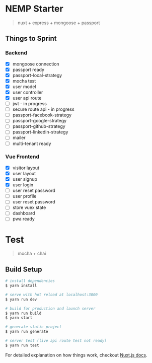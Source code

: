 # NEMP Starter

> nuxt + express + mongoose + passport

## Things to Sprint
### Backend
- [x] mongoose connection
- [x] passport ready
- [x] passport-local-strategy
- [x] mocha test
- [x] user model
- [x] user controller
- [x] user api route
- [ ] jwt - in progress
- [ ] secure route api - in progress
- [ ] passport-facebook-strategy
- [ ] passport-google-strategy
- [ ] passport-github-strategy
- [ ] passport-linkedin-strategy
- [ ] mailer
- [ ] multi-tenant ready

### Vue Frontend
- [x] visitor layout
- [x] user layout
- [x] user signup
- [x] user login
- [ ] user reset password
- [ ] user profile
- [ ] user reset password
- [ ] store vuex state
- [ ] dashboard
- [ ] pwa ready

# Test
> mocha + chai

## Build Setup

``` bash
# install dependencies
$ yarn install

# serve with hot reload at localhost:3000
$ yarn run dev

# build for production and launch server
$ yarn run build
$ yarn start

# generate static project
$ yarn run generate

# server test (live api route test not ready)
$ yarn run test 
```

For detailed explanation on how things work, checkout [Nuxt.js docs](https://nuxtjs.org).
